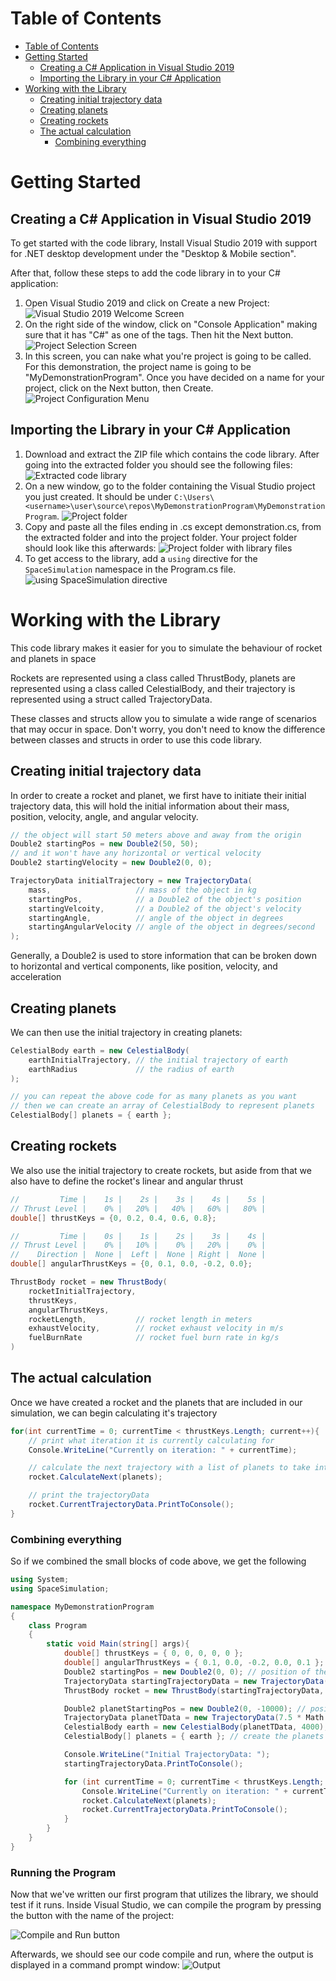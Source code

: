 # Table of Contents

-   [Table of Contents](#table-of-contents)
-   [Getting Started](#getting-started)
    -   [Creating a C# Application in Visual Studio 2019](#creating-a-c-application-in-visual-studio-2019)
    -   [Importing the Library in your C# Application](#importing-the-library-in-your-c-application)
-   [Working with the Library](#working-with-the-library)
    -   [Creating initial trajectory data](#creating-initial-trajectory-data)
    -   [Creating planets](#creating-planets)
    -   [Creating rockets](#creating-rockets)
    -   [The actual calculation](#the-actual-calculation)
        -   [Combining everything](#combining-everything)

# Getting Started

## Creating a C# Application in Visual Studio 2019

To get started with the code library,
Install Visual Studio 2019 with support for .NET desktop development under the "Desktop & Mobile section".

After that, follow these steps to add the code library in to your C# application:

1. Open Visual Studio 2019 and click on Create a new Project:
   ![Visual Studio 2019 Welcome Screen](.github/assets/img1.png)
2. On the right side of the window, click on "Console Application" making sure that it has "C#" as one of the tags. Then hit the Next button.
   ![Project Selection Screen](.github/assets/img2.png)
3. In this screen, you can nake what you're project is going to be called. For this demonstration, the project name is going to be "MyDemonstrationProgram". Once you have decided on a name for your project, click on the Next button, then Create.
   ![Project Configuration Menu](.github/assets/img3.png)

## Importing the Library in your C# Application

1. Download and extract the ZIP file which contains the code library. After going into the extracted folder you should see the following files:
   ![Extracted code library](.github/assets/img4.png)
2. On a new window, go to the folder containing the Visual Studio project you just created. It should be under `C:\Users\<username>\user\source\repos\MyDemonstrationProgram\MyDemonstrationProgram`.
   ![Project folder](.github/assets/img5.png)
3. Copy and paste all the files ending in .cs except demonstration.cs, from the extracted folder and into the project folder. Your project folder should look like this afterwards:
   ![Project folder with library files](.github/assets/img6.png)
4. To get access to the library, add a `using` directive for the `SpaceSimulation` namespace in the Program.cs file.
   ![using SpaceSimulation directive](.github/assets/img7.png)

# Working with the Library

This code library makes it easier for you to simulate the behaviour of rocket and planets in space

Rockets are represented using a class called ThrustBody, planets are represented using a class called CelestialBody, and their trajectory is represented using a struct called TrajectoryData.

These classes and structs allow you to simulate a wide range of scenarios that may occur in space. Don't worry, you don't need to know the difference between classes and structs in order to use this code library.

## Creating initial trajectory data

In order to create a rocket and planet, we first have to initiate their initial trajectory data, this will hold the initial information about their mass, position, velocity, angle, and angular velocity.

```cs
// the object will start 50 meters above and away from the origin
Double2 startingPos = new Double2(50, 50);
// and it won't have any horizontal or vertical velocity
Double2 startingVelocity = new Double2(0, 0);

TrajectoryData initialTrajectory = new TrajectoryData(
	mass,					// mass of the object in kg
	startingPos,			// a Double2 of the object's position
	startingVelcoity,		// a Double2 of the object's velocity
	startingAngle,			// angle of the object in degrees
	startingAngularVelocity	// angle of the object in degrees/second
);
```

Generally, a Double2 is used to store information that can be broken down to horizontal and vertical components, like position, velocity, and acceleration

## Creating planets

We can then use the initial trajectory in creating planets:

```cs
CelestialBody earth = new CelestialBody(
	earthInitialTrajectory,	// the initial trajectory of earth
	earthRadius				// the radius of earth
);

// you can repeat the above code for as many planets as you want
// then we can create an array of CelestialBody to represent planets
CelestialBody[] planets = { earth };
```

## Creating rockets

We also use the initial trajectory to create rockets, but aside from that we also have to define the rocket's linear and angular thrust

```cs
//         Time |    1s |    2s |    3s |    4s |    5s |
// Thrust Level |    0% |   20% |   40% |   60% |   80% |
double[] thrustKeys = {0, 0.2, 0.4, 0.6, 0.8};

//         Time |    0s |    1s |    2s |    3s |    4s |
// Thrust Level |    0% |   10% |    0% |   20% |    0% |
//    Direction |  None |  Left |  None | Right |  None |
double[] angularThrustKeys = {0, 0.1, 0.0, -0.2, 0.0};

ThrustBody rocket = new ThrustBody(
	rocketInitialTrajectory,
	thrustKeys,
	angularThrustKeys,
	rocketLength,			// rocket length in meters
	exhaustVelocity,		// rocket exhaust velocity in m/s
	fuelBurnRate			// rocket fuel burn rate in kg/s
)
```

## The actual calculation

Once we have created a rocket and the planets that are included in our simulation, we can begin calculating it's trajectory

```cs
for(int currentTime = 0; currentTime < thrustKeys.Length; current++){
	// print what iteration it is currently calculating for
	Console.WriteLine("Currently on iteration: " + currentTime);

	// calculate the next trajectory with a list of planets to take into consideration
	rocket.CalculateNext(planets);

	// print the trajectoryData
	rocket.CurrentTrajectoryData.PrintToConsole();
}
```

### Combining everything

So if we combined the small blocks of code above, we get the following

```cs
using System;
using SpaceSimulation;

namespace MyDemonstrationProgram
{
	class Program
	{
		static void Main(string[] args){
			double[] thrustKeys = { 0, 0, 0, 0, 0 };
			double[] angularThrustKeys = { 0.1, 0.0, -0.2, 0.0, 0.1 };
			Double2 startingPos = new Double2(0, 0); // position of the rocket
			TrajectoryData startingTrajectoryData = new TrajectoryData(10000, startingPos, Double2.Zero, 45, 0);
			ThrustBody rocket = new ThrustBody(startingTrajectoryData, thrustKeys, angularThrustKeys, 1, 1000, 1000);

			Double2 planetStartingPos = new Double2(0, -10000); // position of the planet
			TrajectoryData planetTData = new TrajectoryData(7.5 * Math.Pow(10, 20), planetStartingPos, Double2.Zero, 0, 0);
			CelestialBody earth = new CelestialBody(planetTData, 4000);
			CelestialBody[] planets = { earth }; // create the planets array with only one planet as the item

			Console.WriteLine("Initial TrajectoryData: ");
			startingTrajectoryData.PrintToConsole();

			for (int currentTime = 0; currentTime < thrustKeys.Length; currentTime++) {
				Console.WriteLine("Currently on iteration: " + currentTime);
				rocket.CalculateNext(planets);
				rocket.CurrentTrajectoryData.PrintToConsole();
			}
		}
	}
}
```

### Running the Program

Now that we've written our first program that utilizes the library, we should test if it runs. Inside Visual Studio, we can compile the program by pressing the button with the name of the project:

![Compile and Run button](.github/assets/img9.png)

Afterwards, we should see our code compile and run, where the output is displayed in a command prompt window:
![Output](.github/assets/img8.png)
